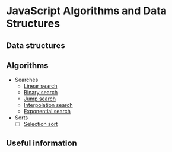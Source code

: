 # JavaScript Algorithms and Data Structures

## Data structures

## Algorithms

-   Searches
    -   [Linear search](https://github.com/htdhcvm/javascript-algorithms/tree/master/algorithms/search/linear)
    -   [Binary search](https://github.com/htdhcvm/javascript-algorithms/tree/master/algorithms/search/binary)
    -   [Jump search](https://github.com/htdhcvm/javascript-algorithms/tree/master/algorithms/search/binary)
    -   [Interpolation search](https://github.com/htdhcvm/javascript-algorithms/tree/master/algorithms/search/interpolation)
    -   [Exponential search](https://github.com/htdhcvm/javascript-algorithms/tree/master/algorithms/search/exponential)
-   Sorts
    -   [ ] [Selection sort](https://github.com/htdhcvm/javascript-algorithms/tree/master/algorithms/sort/selection)

## Useful information
